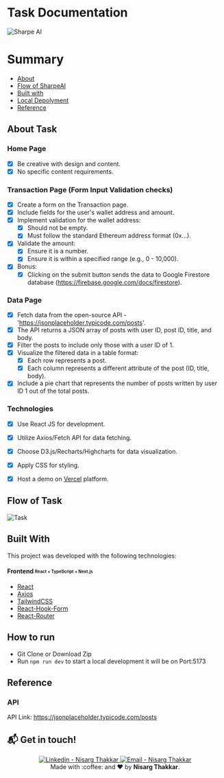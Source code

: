 # Task Documentation


![Sharpe AI](https://github.com/Nishu0/SharpeAI/assets/89217455/b1da20bf-f948-4638-8e32-c19195347e45)


# Summary

- [About](#about-task)
- [Flow of SharpeAI](#flow-of-task)
- [Built with](#built-with)
- [Local Depolyment](#how-to-run)
- [Reference](#reference)


<a id='about'/>

## About Task

### Home Page
- [x] Be creative with design and content.
- [x] No specific content requirements.

### Transaction Page (Form Input Validation checks)
- [x] Create a form on the Transaction page.
- [x] Include fields for the user's wallet address and amount.
- [x] Implement validation for the wallet address:
  - [x] Should not be empty.
  - [x] Must follow the standard Ethereum address format (0x...).
- [x] Validate the amount:
  - [x] Ensure it is a number.
  - [x] Ensure it is within a specified range (e.g., 0 - 10,000).
- [x] Bonus:
  - [x] Clicking on the submit button sends the data to Google Firestore database (https://firebase.google.com/docs/firestore).

### Data Page
- [x] Fetch data from the open-source API - 'https://jsonplaceholder.typicode.com/posts'.
- [x] The API returns a JSON array of posts with user ID, post ID, title, and body.
- [x] Filter the posts to include only those with a user ID of 1.
- [x] Visualize the filtered data in a table format:
  - [x] Each row represents a post.
  - [x] Each column represents a different attribute of the post (ID, title, body).
- [x] Include a pie chart that represents the number of posts written by user ID 1 out of the total posts.

### Technologies
- [x] Use React JS for development.
- [x] Utilize Axios/Fetch API for data fetching.
- [x] Choose D3.js/Recharts/Highcharts for data visualization.
- [x] Apply CSS for styling.


- [x] Host a demo on [Vercel](https://vercel.com) platform.


## Flow of Task

![Task](https://github.com/Nishu0/SharpeAI/assets/89217455/678262bb-3dd1-4ff5-9561-33f4638c4d65)


## Built With

This project was developed with the following technologies:

#### **Frontend** <sub><sup>React + TypeScript + Next.js</sup></sub>
  - [React](https://pt-br.reactjs.org/)
  - [Axios](https://github.com/axios/axios)
  - [TailwindCSS](https://tailwindcss.com/)
  - [React-Hook-Form](https://react-hook-form.com/)
  - [React-Router](https://reactrouter.com/en/main)

## How to run

- Git Clone or Download Zip
- Run `npm run dev` to start a local development it will be on Port:5173

## Reference

### API

API Link: https://jsonplaceholder.typicode.com/posts

## :mailbox_with_mail: Get in touch!

<p align="center">
<a href="https://www.linkedin.com/in/nisarg-thakkar-08811a21a" target="_blank" >
  <img alt="Linkedin - Nisarg Thakkar" src="https://img.shields.io/badge/Linkedin--%23F8952D?style=social&logo=linkedin">
</a>
<a href="mailto:itsnisargthakkar@gmail.com" target="_blank" >
  <img alt="Email - Nisarg Thakkar" src="https://img.shields.io/badge/Email--%23F8952D?style=social&logo=gmail">
</a> 
<br/>
  Made with :coffee: and ❤️ by <b>Nisarg Thakkar</b>.
<p/>
